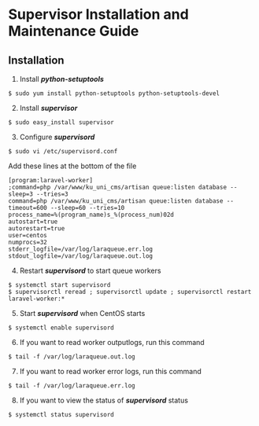 # Supervisor Installation and Maintenance Guide
## Installation
1. Install **_python-setuptools_**
```shell
$ sudo yum install python-setuptools python-setuptools-devel
```

2. Install **_supervisor_**
```shell
$ sudo easy_install supervisor
```

3. Configure **_supervisord_**
```shell
$ sudo vi /etc/supervisord.conf
```
Add these lines at the bottom of the file
```
[program:laravel-worker]
;command=php /var/www/ku_uni_cms/artisan queue:listen database --sleep=3 --tries=3
command=php /var/www/ku_uni_cms/artisan queue:listen database --timeout=600 --sleep=60 --tries=10
process_name=%(program_name)s_%(process_num)02d
autostart=true
autorestart=true
user=centos
numprocs=32
stderr_logfile=/var/log/laraqueue.err.log
stdout_logfile=/var/log/laraqueue.out.log
```

4. Restart **_supervisord_** to start queue workers
```shell
$ systemctl start supervisord
$ supervisorctl reread ; supervisorctl update ; supervisorctl restart laravel-worker:*
```

5. Start **_supervisord_** when CentOS starts
```shell
$ systemctl enable supervisord
```

6. If you want to read worker outputlogs, run this command
```shell
$ tail -f /var/log/laraqueue.out.log
```

7. If you want to read worker error logs, run this command
```shell
$ tail -f /var/log/laraqueue.err.log
```

8. If you want to view the status of **_supervisord_** status
```shell
$ systemctl status supervisord
```
